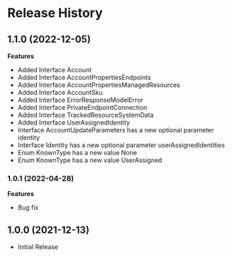 # Release History
    
## 1.1.0 (2022-12-05)
    
**Features**

  - Added Interface Account
  - Added Interface AccountPropertiesEndpoints
  - Added Interface AccountPropertiesManagedResources
  - Added Interface AccountSku
  - Added Interface ErrorResponseModelError
  - Added Interface PrivateEndpointConnection
  - Added Interface TrackedResourceSystemData
  - Added Interface UserAssignedIdentity
  - Interface AccountUpdateParameters has a new optional parameter identity
  - Interface Identity has a new optional parameter userAssignedIdentities
  - Enum KnownType has a new value None
  - Enum KnownType has a new value UserAssigned
    
### 1.0.1 (2022-04-28)

**Features**

  - Bug fix

## 1.0.0 (2021-12-13)

- Initial Release